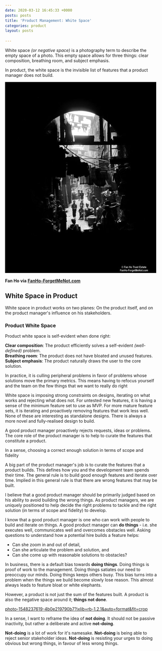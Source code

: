 ```yaml
---
date: 2020-03-12 16:45:33 +0000
posts: posts
title: 'Product Management: White Space'
categories: product
layout: posts

---
```

White space _(or negative space)_ is a photography term to describe the empty space of a photo. This empty space allows for three things: clear composition, breathing room, and subject emphasis.

In product, the white space is the invisible list of features that a product manager does not build.

![Fan Ho White Space](/uploads/1ccc3e98f2dac97d4312ea8cca85ccd5.jpg "Fan Ho White Space")

**Fan Ho via** [**FanHo-ForgetMeNot.com**]()

## White Space in Product

White space in product works on two planes: On the product itself, and on the product manager's influence on his stakeholders.

### Product White Space

Product white space is self-evident when done right:

**Clear composition**: The product efficiently solves a self-evident _(well-defined)_ problem.  
**Breathing room**: The product does not have bloated and unused features.   
**Subject emphasis**: The product naturally draws the user to the core solution.

In practice, it is culling peripheral problems in favor of problems whose solutions move the primary metrics. This means having to refocus yourself and the team on the few things that we want to really do right

White space is imposing strong constraints on designs, iterating on what works and rejecting what does not. For untested new features, it is having a sense of the minimum feature set to use as MVP. For more mature feature sets, it is iterating and proactively removing features that work less well. None of these are interesting as standalone designs. There is always a more novel and fully-realised design to build.

A good product manager proactively rejects requests, ideas or problems. The core role of the product manager is to help to curate the features that constitute a product.

In a sense, choosing a correct enough solution in terms of scope and fidelity

A big part of the product manager's job is to curate the features that a product builds. This defines how you and the development team spends their time. The general rule is to build good enough features and iterate over time. Implied in this general rule is that there are wrong features that may be built.

I believe that a good product manager should be primarily judged based on his ability to avoid building the wrong things. As product managers, we are uniquely positioned to help decide the right problems to tackle and the right solution (in terms of scope and fidelity) to develop.

I know that a good product manager is one who can work with people to build and iterate on things. A good product manager can **do things** - i.e. she executes well, communicates well and overcomes obstacles well. Asking questions to understand how a potential hire builds a feature helps:

* Can she zoom in and out of detail,
* Can she articulate the problem and solution, and
* Can she come up with reasonable solutions to obstacles?

In business, there is a default bias towards **doing things**. Doing things is proof of work to the management. Doing things satiates our need to preoccupy our minds. Doing things keeps others busy. This bias turns into a problem when the things we build become slowly lose reason. This almost always leads to feature bloat or white elephants.

However, a product is not just the sum of the features built. A product is also the negative space around it; **things not done**.

[photo-1548237619-4b0e219790b7?ixlib=rb-1.2.1&auto=format&fit=crop](https://images.unsplash.com/photo-1548237619-4b0e219790b7?ixlib=rb-1.2.1&auto=format&fit=crop&w=1350&q=80 "photo-1548237619-4b0e219790b7?ixlib=rb-1.2.1&auto=format&fit=crop&w=1350&q=80")

In a sense, I want to reframe the idea of **not doing**. It should not be passive inactivity, but rather a deliberate and active **not-doing**.

**Not-doing** is a lot of work for it's namesake. **Not-doing** is being able to reject senior stakeholder ideas. **Not-doing** is resisting your urges to doing obvious but wrong things, in favour of less wrong things.